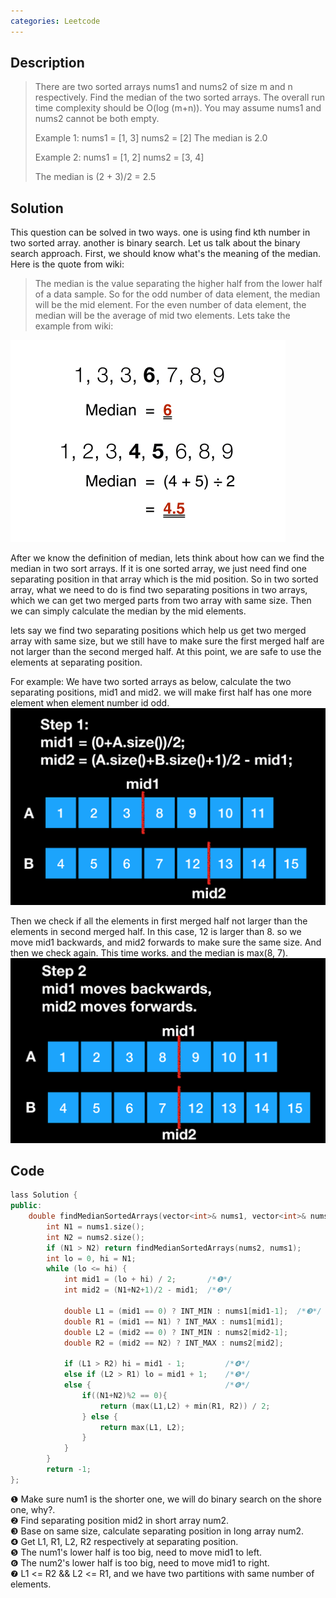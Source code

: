 ```yaml
---
categories: Leetcode
---
```

## Description
>There are two sorted arrays nums1 and nums2 of size m and n respectively.
>Find the median of the two sorted arrays. The overall run time complexity should be O(log (m+n)).
>You may assume nums1 and nums2 cannot be both empty.
>
>Example 1:
nums1 = [1, 3]
nums2 = [2]
The median is 2.0
>
>Example 2:
nums1 = [1, 2]
nums2 = [3, 4]
>
>The median is (2 + 3)/2 = 2.5

## Solution
This question can be solved in two ways. one is using find kth number in two sorted array. another is binary search. Let us talk about the binary search approach.
First, we should know what's the meaning of the median. Here is the quote from wiki:
> The median is the value separating the higher half from the lower half of a data sample.
So for the odd number of data element, the median will be the mid element. For the even number of data element, the median will be the average of mid two elements. Lets take the example from wiki:

![wiki](./media/pic/Finding_the_median.png)  

After we know the definition of median, lets think about how can we find the median in two sort arrays. If it is one sorted array, we just need find one separating position in that array which is the mid position. So in two sorted array, what we need to do is find two separating positions in two arrays, which we can get two merged parts from two array with same size. Then we can simply calculate the median by the mid elements.  

lets say we find two separating positions which help us get two merged array with same size,  but we still have to make sure the first merged half are not larger than the second merged half. At this point, we are safe to use the elements at separating position.  

For example:
We have two sorted arrays as below, calculate the two separating positions, mid1 and mid2. we will make first half has one more element when element number id odd.  
![Step 1](../media/pic/04_01.png)   

Then we check if all the elements in first  merged half not larger than the elements in second merged half. In this case, 12 is larger than 8. so we move mid1 backwards, and mid2 forwards to make sure the same size. And then we check again. This time works. and the median is max(8, 7).  
![Step 2](../media/pic/04_02.png)  


## Code
```cpp
lass Solution {
public:
    double findMedianSortedArrays(vector<int>& nums1, vector<int>& nums2) {
        int N1 = nums1.size();
        int N2 = nums2.size();
        if (N1 > N2) return findMedianSortedArrays(nums2, nums1);	
        int lo = 0, hi = N1;
        while (lo <= hi) {
            int mid1 = (lo + hi) / 2;       /*❶*/
            int mid2 = (N1+N2+1)/2 - mid1;  /*❷*/
            
            double L1 = (mid1 == 0) ? INT_MIN : nums1[mid1-1];	/*❸*/ 
            double R1 = (mid1 == N1) ? INT_MAX : nums1[mid1];
            double L2 = (mid2 == 0) ? INT_MIN : nums2[mid2-1];
            double R2 = (mid2 == N2) ? INT_MAX : nums2[mid2];
            
            if (L1 > R2) hi = mid1 - 1;		    /*❹*/ 
            else if (L2 > R1) lo = mid1 + 1;	/*❺*/
            else {                              /*❻*/
                if((N1+N2)%2 == 0){
                    return (max(L1,L2) + min(R1, R2)) / 2;
                } else {
                    return max(L1, L2);
                }
            }
        }
        return -1;
};
```  

❶ Make sure num1 is the shorter one, we will do binary search on the shore one, why?.  
❷ Find separating position mid2 in short array num2.  
❸ Base on same size, calculate separating position in long array num2.  
❹ Get L1, R1, L2, R2 respectively at separating position.  
❺ The num1's lower half is too big, need to move mid1 to left.  
❻ The num2's lower half is too big,  need to move mid1 to right.  
❼ L1 <= R2 && L2 <= R1, and we have two partitions with same number of elements.  
